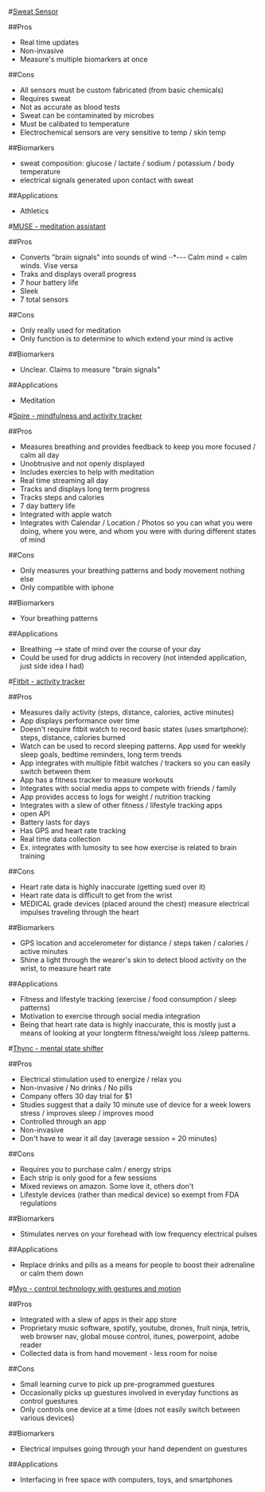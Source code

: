 #[Sweat Sensor](http://www.nature.com/news/wearable-sweat-sensor-paves-way-for-real-time-analysis-of-body-chemistry-1.19254)

##Pros
  * Real time updates
  * Non-invasive
  * Measure's multiple biomarkers at once

##Cons
  * All sensors must be custom fabricated (from basic chemicals)
  * Requires sweat
  * Not as accurate as blood tests
  * Sweat can be contaminated by  microbes
  * Must be calibated to temperature
  * Electrochemical sensors are very sensitive to temp / skin temp


##Biomarkers
  * sweat composition: glucose / lactate / sodium / potassium / body temperature
  * electrical signals generated upon contact with sweat

##Applications
  * Athletics

#[MUSE - meditation assistant](http://www.choosemuse.com/)

##Pros
  * Converts "brain signals" into sounds of wind
  ⋅⋅*--- Calm mind = calm winds. Vise versa 
  * Traks and displays overall progress
  * 7 hour battery life
  * Sleek
  * 7 total sensors

##Cons
  * Only really used for meditation
  * Only function is to determine to which extend your mind is active


##Biomarkers
  * Unclear. Claims to measure "brain signals"
  
##Applications
  * Meditation

#[Spire - mindfulness and activity tracker](https://www.spire.io/?)

##Pros
  * Measures breathing and provides feedback to keep you more focused / calm all day
  * Unobtrusive and not openly displayed
  * Includes exercies to help with meditation
  * Real time streaming all day
  * Tracks and displays long term progress
  * Tracks steps and calories
  * 7 day battery life
  * Integrated with apple watch
  * Integrates with Calendar / Location / Photos so you can what you were doing, where you were, and whom you were with during different states of mind

##Cons
  * Only measures your breathing patterns and body movement nothing else
  * Only compatible with iphone


##Biomarkers
  * Your breathing patterns
  
##Applications
  * Breathing --> state of mind over the course of your day
  * Could be used for drug addicts in recovery (not intended application, just side idea I had)

#[Fitbit - activity tracker](https://www.fitbit.com/)

##Pros
  * Measures daily activity (steps, distance, calories, active minutes)
  * App displays performance over time
  * Doesn't require fitbit watch to record basic states (uses smartphone): steps, distance, calories burned
  * Watch can be used to record sleeping patterns. App used for weekly sleep goals, bedtime reminders, long term trends
  * App integrates with multiple fitbit watches / trackers so you can easily switch between them
  * App has a fitness tracker to measure workouts
  * Integrates with social media apps to compete with friends / family
  * App provides access to logs for weight / nutrition tracking
  * Integrates with a slew of other fitness / lifestyle tracking apps
  * open API
  * Battery lasts for days
  * Has GPS and heart rate tracking
  * Real time data collection
  * Ex. integrates with lumosity to see how exercise is related to brain training
  
##Cons
  * Heart rate data is highly inaccurate (getting sued over it)
  * Heart rate data is difficult to get from the wrist
  * MEDICAL grade devices (placed around the chest) measure electrical impulses traveling through the heart

##Biomarkers
  * GPS location and accelerometer for distance / steps taken / calories / active minutes
  * Shine a light through the wearer's skin to detect blood activity on the wrist, to measure heart rate
  
##Applications
  * Fitness and lifestyle tracking (exercise / food consumption / sleep patterns)
  * Motivation to exercise through social media integration
  * Being that heart rate data is highly inaccurate, this is mostly just a means of looking at your longterm
    fitness/weight loss /sleep patterns.

#[Thync - mental state shifter](http://www.thync.com/)

##Pros
  * Electrical stimulation used to energize / relax you
  * Non-invasive / No drinks / No pills
  * Company offers 30 day trial for $1
  * Studies suggest that a daily 10 minute use of device for a week lowers stress / improves sleep / improves mood
  * Controlled through an app
  * Non-invasive
  * Don't have to wear it all day (average session = 20 minutes)
  
##Cons
  * Requires you to purchase calm / energy strips
  * Each strip is only good for a few sessions
  * Mixed reviews on amazon. Some love it, others don't
  * Lifestyle devices (rather than medical device) so exempt from FDA regulations
  
##Biomarkers
  * Stimulates nerves on your forehead with low frequency electrical pulses
  
##Applications
  * Replace drinks and pills as a means for people to boost their adrenaline or calm them down

#[Myo - control technology with gestures and motion](https://www.myo.com/)

##Pros
  * Integrated with a slew of apps in their app store
  * Proprietary music software, spotify, youtube, drones, fruit ninja, tetris, web browser nav, global mouse control, itunes, powerpoint, adobe reader
  * Collected data is from hand movement - less room for noise
  
##Cons
  * Small learning curve to pick up pre-programmed guestures 
  * Occasionally picks up guestures involved in everyday functions as control guestures 
  * Only controls one device at a time (does not easily switch between various devices)
  
##Biomarkers
  * Electrical impulses going through your hand dependent on guestures
  
##Applications
  * Interfacing in free space with computers, toys, and smartphones
